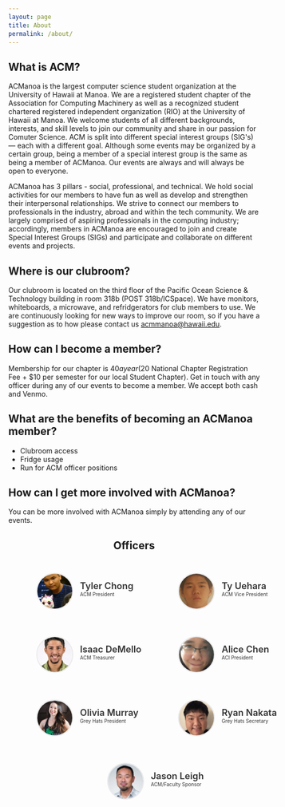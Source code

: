 ```yaml
---
layout: page
title: About
permalink: /about/
---
```


## What is ACM?

ACManoa is the largest computer science student organization at the University of Hawaii at Manoa. We are a registered student chapter of the Association for Computing Machinery as well as a recognized student chartered registered independent organization (RIO) at the University of Hawaii at Manoa. We welcome students of all different backgrounds, interests, and skill levels to join our community and share in our passion for Comuter Science. ACM is split into different special interest groups (SIG's) — each with a different goal. Although some events may be organized by a certain group, being a member of a special interest group is the same as being a member of ACManoa. Our events are always and will always be open to everyone.

ACManoa has 3 pillars - social, professional, and technical. We hold social activities for our members to have fun as well as develop and strengthen their interpersonal relationships. We strive to connect our members to professionals in the industry, abroad and within the tech community. We are largely comprised of aspiring professionals in the computing industry; accordingly, members in ACManoa are encouraged to join and create Special Interest Groups (SIGs) and participate and collaborate on different events and projects.

## Where is our clubroom?

Our clubroom is located on the third floor of the Pacific Ocean Science & Technology building in room 318b (POST 318b/ICSpace). We have monitors, whiteboards, a microwave, and refridgerators for club members to use. We are continuously looking for new ways to improve our room, so if you have a suggestion as to how please contact us <acmmanoa@hawaii.edu>.

## How can I become a member?
Membership for our chapter is $40 a year ($20 National Chapter Registration Fee + $10 per semester for our local Student Chapter). Get in touch with any officer during any of our events to become a member. We accept both cash and Venmo.

## What are the benefits of becoming an ACManoa member?

- Clubroom access
- Fridge usage
- Run for ACM officer positions

## How can I get more involved with ACManoa?
You can be more involved with ACManoa simply by attending any of our events.

<center>
	<h2>Officers</h2>
</center>

<style>
	#officers-container {
		width: 130%;
		max-width: 900px;
		padding: 0 20px;
		box-sizing: border-box;
		margin: auto;
		text-align: center;
	}	
	#officers-container .officer {
		width: 280px;
		height: 100px;
		display: inline-block;
		color: #333;
		text-align: left;
		transition: transform .1s;
	}
	#officers-container .officer img {
		margin: 25px 10px;
		height: 70px;
		width: 70px;
		border: 2px solid #eaeaea;
		display: inline-block;
		border-radius: 50%;
	}
	#officers-container .officer .info {
		display: inline-block;
		vertical-align: top;
		width: 180px;
	}
	#officers-container .officer .info h2 {
		margin: 0;
		padding: 0;
		margin-top: 35px;
		font-weight: 600;
		display: inline-block;
		font-size: 1.3em;
		line-height: 1.8em;
		/* Font-Family Missing */
	}
	#officers-container .officer .info p {
		display: inline-block;
	 	/* Font-Family Missing */
	 	margin: 0;
	 	margin-top: -5px;
	 	font-size: .7em;
	 	vertical-align: top;
	}
</style>

<div id="officers-container">
	<div class="officer">
		<img src="/assets/img/officers/tcchong.jpg" alt="Tyler Chong">
		<div class="info">
			<h2>Tyler Chong</h2>
			<br />
			<p>ACM President</p>
		</div>
	</div>
	<div class="officer">
		<img src="/assets/img/officers/tyu.png" alt="Ty Uehara">
		<div class="info">
			<h2>Ty Uehara</h2>
			<br>
			<p>ACM Vice President</p>
		</div>
	</div>
	<div class="officer">
		<img src="/assets/img/officers/idemello.png" alt="Isaac DeMello">
		<div class="info">
			<h2>Isaac DeMello</h2>
			<br>
			<p>ACM Treasurer</p>
		</div>
	</div>
	<div class="officer">
		<img src="/assets/img/officers/alicewy.jpg" alt="Alice Chen">
		<div class="info">
			<h2>Alice Chen</h2>
			<br>
			<p>ACI President</p>
		</div>
	</div>
	<div class="officer">
		<img src="/assets/img/officers/omurray4.png" alt="Olivia Murray">
		<div class="info">
			<h2>Olivia Murray</h2>
			<br>
			<p>Grey Hats President</p>
		</div>
	</div>
	<div class="officer">
		<img src="/assets/img/officers/rknakata.jpg" alt="Ryan Nakata">
		<div class="info">
			<h2>Ryan Nakata</h2>
			<br>
			<p>Grey Hats Secretary</p>
		</div>
	</div>
	<div class="officer">
		<img src="/assets/img/officers/leighj.jpeg" alt="Jason Leigh">
		<div class="info">
			<h2>Jason Leigh</h2>
			<br>
			<p>ACM/Faculty Sponsor</p>
		</div>
	</div>
</div>


